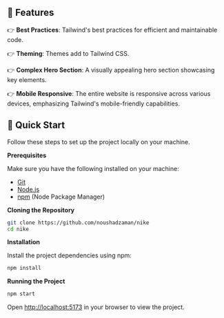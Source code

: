 
## <a name="features">🔋 Features</a>

👉 **Best Practices**: Tailwind's best practices for efficient and maintainable code.

👉 **Theming**: Themes add to Tailwind CSS.

👉 **Complex Hero Section**: A visually appealing hero section showcasing key elements.

👉 **Mobile Responsive**: The entire website is responsive across various devices, emphasizing Tailwind's mobile-friendly capabilities.


## <a name="quick-start">🤸 Quick Start</a>

Follow these steps to set up the project locally on your machine.

**Prerequisites**

Make sure you have the following installed on your machine:

- [Git](https://git-scm.com/)
- [Node.js](https://nodejs.org/en)
- [npm](https://www.npmjs.com/) (Node Package Manager)

**Cloning the Repository**

```bash
git clone https://github.com/noushadzaman/nike
cd nike
```

**Installation**

Install the project dependencies using npm:

```bash
npm install
```


**Running the Project**

```bash
npm start
```

Open [http://localhost:5173](http://localhost:5173) in your browser to view the project.